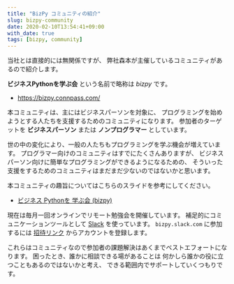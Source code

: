 ```yaml
---
title: "BizPy コミュニティの紹介"
slug: bizpy-community
date: 2020-02-10T13:54:41+09:00
with_date: true
tags: [bizpy, community]
---
```


当社とは直接的には無関係ですが、
弊社森本が主催しているコミュニティがあるので紹介します。

**ビジネスPythonを学ぶ会** という名前で略称は *bizpy* です。

* https://bizpy.connpass.com/

本コミュニティは、主にはビジネスパーソンを対象に、
プログラミングを始めようとする人たちを支援するためのコミュニティになります。
参加者のターゲットを **ビジネスパーソン** または **ノンプログラマー** としています。

世の中の変化により、一般の人たちもプログラミングを学ぶ機会が増えています。
プログラマー向けのコミュニティはすでにたくさんありますが、
ビジネスパーソン向けに簡単なプログラミングができるようになるための、
そういった支援をするためのコミュニティはまだまだ少ないのではないかと思います。

本コミュニティの趣旨についてはこちらのスライドを参考にしてください。

* [ビジネス Pythonを 学ぶ会 (bizpy)](https://docs.google.com/presentation/d/1mE3s50BaZ2MCICG1QPfPyIRKi7IDZObtstTRAi8G5JY/edit?usp=sharing)

現在は毎月一回オンラインでリモート勉強会を開催しています。
補足的にコミュニケーションツールとして [Slack](https://slack.com/) を使っています。
`bizpy.slack.com` に参加するには [招待リンク](https://join.slack.com/t/bizpy/shared_invite/enQtNzYxMzkyODY4NTE4LTc3ZGI4ZmU1MzhlYzFmNTk0ZjVhNTA3MjcyZTFlN2FjYmFjNDg0N2Q5YmI2MDYyZjU3ZjFiZjJlYmU0MWIxZTQ) からアカウントを登録します。

これらはコミュニティなので参加者の課題解決はあくまでベストエフォートになります。
困ったとき、誰かに相談できる場があることは
何かしら誰かの役に立つこともあるのではないかと考え、
できる範囲内でサポートしていくつもりです。

